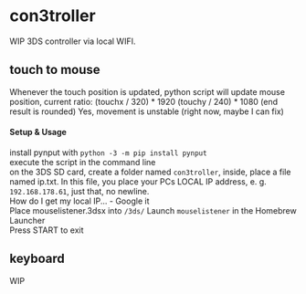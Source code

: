 # con3troller

WIP 3DS controller via local WIFI. 

## touch to mouse

Whenever the touch position is updated, python script will update mouse position, current ratio:
(touchx / 320) * 1920
(touchy / 240) * 1080
(end result is rounded)
Yes, movement is unstable (right now, maybe I can fix)

#### Setup & Usage

install pynput with
```python -3 -m pip install pynput``` \
execute the script in the command line \
on the 3DS SD card, create a folder named `con3troller`, inside, place a file named ip.txt. In this file, you place your PCs LOCAL IP address, e. g. ```192.168.178.61```, just that, no newline. \
How do I get my local IP... - Google it \
Place mouselistener.3dsx into `/3ds/`
Launch `mouselistener` in the Homebrew Launcher \
Press START to exit

## keyboard

WIP